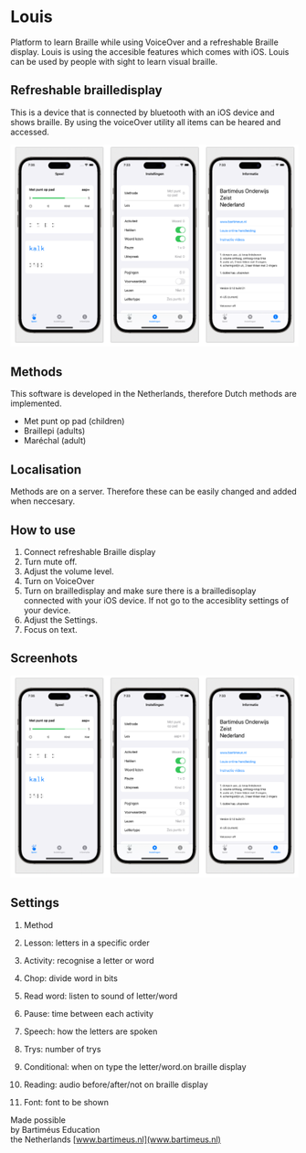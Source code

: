 # Louis

Platform to learn Braille while using VoiceOver and a refreshable Braille display. Louis is using the accesible features which comes with iOS. Louis can be used by people with sight to learn visual braille.

## Refreshable brailledisplay

This is a device that is connected by bluetooth with an iOS device and shows braille. By using the voiceOver utility all items can be heared and accessed. 

![](screenshots/screenshot.png)

## Methods
This software is developed in the Netherlands, therefore Dutch methods are implemented.

* Met punt op pad (children)
* Braillepi (adults)
* Maréchal (adult)

## Localisation
Methods are on a server. Therefore these can be easily changed and added when neccesary.

## How to use
1. Connect refreshable Braille display
2. Turn mute off.
2. Adjust the volume level.
3. Turn on VoiceOver
4. Turn on brailledisplay and make sure there is a brailledisoplay connected with your iOS device. If not go to the accesiblity settings of your device.
5. Adjust the Settings.
6. Focus on text.

## Screenhots
![](screenshots/screenshot.png)

## Settings
1. Method
2. Lesson: letters in a specific order



1. Activity: recognise a letter or word
2. Chop: divide word in bits
3. Read word: listen to sound of letter/word
4. Pause: time between each activity 
5. Speech: how the letters are spoken 



1. Trys: number of trys
2. Conditional: when on type the letter/word.on braille display 
3. Reading: audio before/after/not on braille display 
4. Font: font to be shown

Made possible  
by Bartiméus Education  
the Netherlands 
[www.bartimeus.nl](www.bartimeus.nl)
